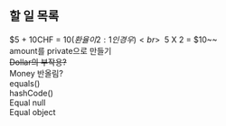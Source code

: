 ## 할 일 목록
$5 + 10CHF = $10(환율이 2:1인 경우)<br>
~~$5 X 2 = $10~~<br>
amount를 private으로 만들기<br>
~~Dollar의 부작용?~~<br>
Money 반올림?<br>
equals()<br>
hashCode()<br>
Equal null<br>
Equal object<br>